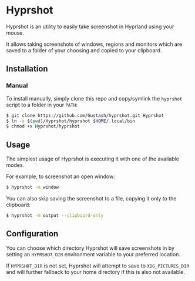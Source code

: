 # Hyprshot

Hyprshot is an utility to easily take screenshot in Hyprland using your mouse.

It allows taking screenshots of windows, regions and monitors which are saved to a folder of your choosing and copied to your clipboard.

## Installation

### Manual

To install manually, simply clone this repo and copy/symlink the `hyprshot` script to a folder in your `PATH`:

```bash
$ git clone https://github.com/Gustash/hyprshot.git Hyprshot
$ ln -s $(pwd)/Hyprshot/hyprshot $HOME/.local/bin
$ chmod +x Hyprshot/hyprshot
```

## Usage

The simplest usage of Hyprshot is executing it with one of the available modes.

For example, to screenshot an open window:

```bash
$ hyprshot -m window
```

You can also skip saving the screenshot to a file, copying it only to the clipboard:

```bash
$ hyprshot -m output --clipboard-only
```

## Configuration

You can choose which directory Hyprshot will save screenshots in by setting an `HYPRSHOT_DIR` environment variable to your preferred location.

If `HYPRSHOT_DIR` is not set, Hyprshot will attempt to save to `XDG_PICTURES_DIR` and will further fallback to your home directory if this is also not available.
